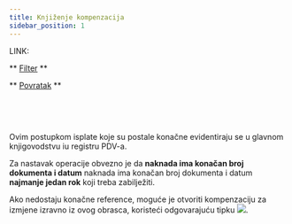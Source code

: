 ```yaml
---
title: Knjiženje kompenzacija
sidebar_position: 1
---
```


LINK:

** [Filter](/docs/finance-area/professional-men/accounting/compensation-accounting/filter) **

** [Povratak](/docs/finance-area/professional-men/accounting/compensation-accounting/rollback) **

 

 

Ovim postupkom isplate koje su postale konačne evidentiraju se u glavnom knjigovodstvu iu registru PDV-a.

Za nastavak operacije obvezno je da  **naknada ima konačan broj dokumenta i datum** naknada ima konačan broj dokumenta i datum  **najmanje jedan rok** koji treba zabilježiti.

Ako nedostaju konačne reference, moguće je otvoriti kompenzaciju za izmjene izravno iz ovog obrasca, koristeći odgovarajuću tipku ![](/img/it-it/finance-area/professional-men/accounting/compensation-accounting/compensations-accounting/image01.png).








